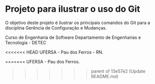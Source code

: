 # Projeto para ilustrar o uso do Git
O objetivo deste projeto é ilustrar os principais comandos do Git para a disciplina Gerência de Configuração e Mudanças.

Curso de Engenharia de Software
Departamento de Engenharias e Tecnologia - DETEC

<<<<<<< HEAD
UFERSA - Pau dos Ferros - RN.

=======
UFERSA - Pau dos Ferros.
>>>>>>> parent of 13e57e2 (Update README.md)
